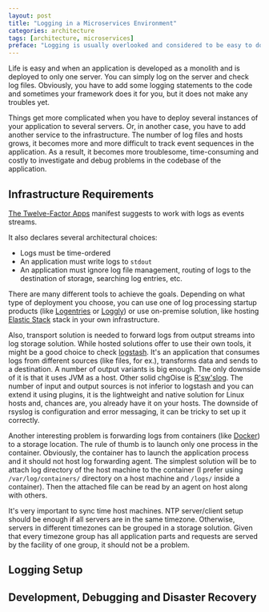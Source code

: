 ```yaml
---
layout: post
title: "Logging in a Microservices Environment"
categories: architecture
tags: [architecture, microservices]
preface: "Logging is usually overlooked and considered to be easy to do. But it can become complicated when scaled up and especially in a multi-language environment. Here is my vision of the approach to do it right."
---
```


Life is easy and when an application is developed as a monolith and is deployed to only one server. You can simply log on the server and check log files. Obviously, you have to add some logging statements to the code and sometimes your framework does it for you, but it does not make any troubles yet.

Things get more complicated when you have to deploy several instances of your application to several servers. Or, in another case, you have to add another service to the infrastructure. The number of log files and hosts grows, it becomes more and more difficult to track event sequences in the application. As a result, it becomes more troublesome, time-consuming and costly to investigate and debug problems in the codebase of the application.

## Infrastructure Requirements

[The Twelve-Factor Apps](https://12factor.net) manifest suggests to work with logs as events streams.

It also declares several architectural choices:
- Logs must be time-ordered
- An application must write logs to `stdout`
- An application must ignore log file management, routing of logs to the destination of storage, searching log entries, etc.

There are many different tools to achieve the goals. Depending on what type of deployment you choose, you can use one of log processing startup products (like [Logentries](https://logentries.com/) or [Loggly](https://www.loggly.com/)) or use on-premise solution, like hosting [Elastic Stack](https://www.elastic.co/products) stack in your own infrastructure.

Also, transport solution is needed to forward logs from output streams into log storage solution. While hosted solutions offer to use their own tools, it might be a good choice to check [logstash](https://www.elastic.co/products/logstash). It's an application that consumes logs from different sources (like files, for ex.), transforms data and sends to a destination. A number of output variants is big enough. The only downside of it is that it uses JVM as a host. Other solid chgOise is [R'sw'slog](http://www.rsyslog.com/). The number of input and output sources is not inferior to logstash and you can extend it using plugins, it is the lightweight and native solution for Linux hosts and, chances are, you already have it on your hosts. The downside of rsyslog is configuration and error messaging, it can be tricky to set up it correctly.

Another interesting problem is forwarding logs from containers (like [Docker](https://www.docker.com/)) to a storage location. The rule of thumb is to launch only one process in the container. Obviously, the container has to launch the application process and it should not host log forwarding agent. The simplest solution will be to attach log directory of the host machine to the container (I prefer using `/var/log/containers/` directory on a host machine and `/logs/` inside a container). Then the attached file can be read by an agent on host along with others.

It's very important to sync time host machines. NTP server/client setup should be enough if all servers are in the same timezone. Otherwise, servers in different timezones can be grouped in a storage solution. Given that every timezone group has all application parts and requests are served by the facility of one group, it should not be a problem.

## Logging Setup

## Development, Debugging and Disaster Recovery
